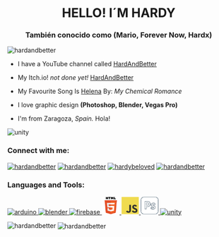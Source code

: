<h1 align="center">HELLO! I´M HARDY</h1>
<h3 align="center">También conocido como (Mario, Forever Now, Hardx)</h3>

<p align="left"> <img src="https://komarev.com/ghpvc/?username=hardandbetter&label=Profile%20views&color=0e75b6&style=flat" alt="hardandbetter" /> </p>

- I have a YouTube channel called [HardAndBetter](https://www.youtube.com/channel/UCBGKQOsuOunPENPod5hrMlw)

- My Itch.io! *not done yet!* [HardAndBetter](https://hardandbetterstudios.itch.io/)

- My Favourite Song Is [Helena](https://open.spotify.com/intl-es/track/5dTHtzHFPyi8TlTtzoz1J9?si=467eb78095b44674) By: *My Chemical Romance*

- I love graphic design **(Photoshop, Blender, Vegas Pro)**

- I'm from Zaragoza, *Spain.* Hola!

<img src="https://media1.tenor.com/m/8tQKmuAkCvcAAAAC/kawaii-pink.gif" alt="unity" width="400" height="600"/>

<h3 align="left">Connect with me:</h3>
<p align="left">
<a href="https://codepen.io/hardandbetter" target="blank"><img align="center" src="https://raw.githubusercontent.com/rahuldkjain/github-profile-readme-generator/master/src/images/icons/Social/codepen.svg" alt="hardandbetter" height="30" width="40" /></a>
<a href="https://dev.to/hardandbetter" target="blank"><img align="center" src="https://raw.githubusercontent.com/rahuldkjain/github-profile-readme-generator/master/src/images/icons/Social/devto.svg" alt="hardandbetter" height="30" width="40" /></a>
<a href="https://instagram.com/hardybeloved" target="blank"><img align="center" src="https://raw.githubusercontent.com/rahuldkjain/github-profile-readme-generator/master/src/images/icons/Social/instagram.svg" alt="hardybeloved" height="30" width="40" /></a>
<a href="https://www.youtube.com/c/hardandbetter" target="blank"><img align="center" src="https://raw.githubusercontent.com/rahuldkjain/github-profile-readme-generator/master/src/images/icons/Social/youtube.svg" alt="hardandbetter" height="30" width="40" /></a>
</p>

<h3 align="left">Languages and Tools:</h3>
<p align="left"> <a href="https://www.arduino.cc/" target="_blank" rel="noreferrer"> <img src="https://cdn.worldvectorlogo.com/logos/arduino-1.svg" alt="arduino" width="40" height="40"/> </a> <a href="https://www.blender.org/" target="_blank" rel="noreferrer"> <img src="https://download.blender.org/branding/community/blender_community_badge_white.svg" alt="blender" width="40" height="40"/> </a> <a href="https://firebase.google.com/" target="_blank" rel="noreferrer"> <img src="https://www.vectorlogo.zone/logos/firebase/firebase-icon.svg" alt="firebase" width="40" height="40"/> </a> <a href="https://www.w3.org/html/" target="_blank" rel="noreferrer"> <img src="https://raw.githubusercontent.com/devicons/devicon/master/icons/html5/html5-original-wordmark.svg" alt="html5" width="40" height="40"/> </a> <a href="https://developer.mozilla.org/en-US/docs/Web/JavaScript" target="_blank" rel="noreferrer"> <img src="https://raw.githubusercontent.com/devicons/devicon/master/icons/javascript/javascript-original.svg" alt="javascript" width="40" height="40"/> </a> <a href="https://www.photoshop.com/en" target="_blank" rel="noreferrer"> <img src="https://raw.githubusercontent.com/devicons/devicon/master/icons/photoshop/photoshop-line.svg" alt="photoshop" width="40" height="40"/> </a> <a href="https://unity.com/" target="_blank" rel="noreferrer"> <img src="https://www.vectorlogo.zone/logos/unity3d/unity3d-icon.svg" alt="unity" width="40" height="40"/> </a> </p>

<p><img align="left" src="https://github-readme-stats.vercel.app/api/top-langs?username=hardandbetter&show_icons=true&locale=en&layout=compact" alt="hardandbetter" /></p>

<p>&nbsp;<img align="center" src="https://github-readme-stats.vercel.app/api?username=hardandbetter&show_icons=true&locale=en" alt="hardandbetter" /></p>
